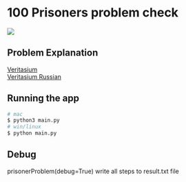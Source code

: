 # 100 Prisoners problem check

<img src="https://upload.wikimedia.org/wikipedia/commons/0/05/100_prisoners_problem_qtl1.svg"/>

## Problem Explanation

[Veritasium](https://www.youtube.com/watch?v=iSNsgj1OCLA) <br/>
[Veritasium Russian](https://www.youtube.com/watch?v=wWQ9YdreY9c)

## Running the app
```bash
# mac
$ python3 main.py
# win/linux
$ python main.py
```
## Debug
prisonerProblem(debug=True) write all steps to result.txt file